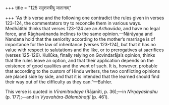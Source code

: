 +++
title = "125 सदृशस्त्रीषु जातानाम्"

+++
“As this verse and the following one contradict the rules given in
verses 123-124, the commentators try to reconcile them in various ways.
Medhātithi thinks that verses 123-124 are an *Arthavāda*, and have no
legal force, and Rāghavānanda inclines to the same opinion.—Nārāyaṇa and
Nandana hold that the seniority according to the mother’s marriage is of
importance for the law of inheritance (verses 123-124), but that it has
no value with respect to salutations and the like, or to prerogatives at
sacrifices (verses 125-126). Kullūka, finally relying on Govindarāja’s
opinion, thinks that the rules leave an option, and that their
application depends on the existence of good qualities and the want of
such. It is, however, probable that according to the custom of Hindu
writers, the two conflicting opinions are placed side by side, and that
it is intended that the learned should find their way out of the
difficulty as they can.”—Buhler.

This verse is quoted in *Vīramitrodaya* (Rājanīti, p. 36);—in
*Nirṇayasindhu* (p. 177);—and in *Vyavahāra-Bālambhaṭṭī* (p. 461).


